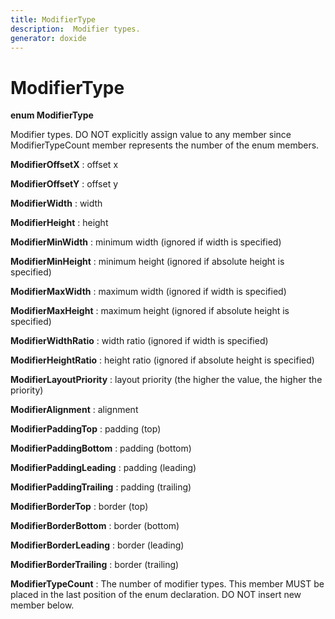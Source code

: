 ```yaml
---
title: ModifierType
description:  Modifier types.
generator: doxide
---
```



# ModifierType

**enum ModifierType**

 Modifier types.
 DO NOT explicitly assign value to any member since ModifierTypeCount member represents the
 number of the enum members.
 


**ModifierOffsetX**
:    offset x


**ModifierOffsetY**
:    offset y


**ModifierWidth**
:    width


**ModifierHeight**
:    height


**ModifierMinWidth**
:    minimum width (ignored if width is specified)


**ModifierMinHeight**
:    minimum height (ignored if absolute height is specified)


**ModifierMaxWidth**
:    maximum width (ignored if width is specified)


**ModifierMaxHeight**
:    maximum height (ignored if absolute height is specified)


**ModifierWidthRatio**
:    width ratio (ignored if width is specified)


**ModifierHeightRatio**
:    height ratio (ignored if absolute height is specified)


**ModifierLayoutPriority**
:    layout priority (the higher the value, the higher the priority)


**ModifierAlignment**
:    alignment


**ModifierPaddingTop**
:    padding (top)


**ModifierPaddingBottom**
:    padding (bottom)


**ModifierPaddingLeading**
:    padding (leading)


**ModifierPaddingTrailing**
:    padding (trailing)


**ModifierBorderTop**
:    border (top)


**ModifierBorderBottom**
:    border (bottom)


**ModifierBorderLeading**
:    border (leading)


**ModifierBorderTrailing**
:    border (trailing)


**ModifierTypeCount**
:    The number of modifier types.
 This member MUST be placed in the last position of the enum declaration.
 DO NOT insert new member below.



